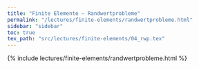 ```yaml
---
title: "Finite Elemente – Randwertprobleme"
permalink: "/lectures/finite-elements/randwertprobleme.html"
sidebar: "sidebar"
toc: true
tex_path: "src/lectures/finite-elements/04_rwp.tex"
---
```


{% include lectures/finite-elements/randwertprobleme.html %}